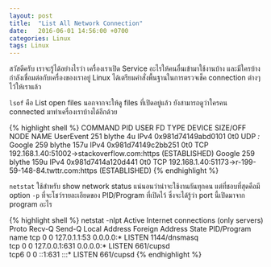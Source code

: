 ```yaml
---
layout: post
title:  "List All Network Connection"
date:   2016-06-01 14:56:00 +0700
categories: Linux
tags: Linux
---
```

สวัสดีครับ เราจะรู้ได้อย่างไรว่า เครื่องเราเปิด Service อะไรให้คนอื่นเข้ามาใช้งานบ้าง และมีใครบ้างกำลังเชื่อมต่อกับเครื่องของเราอยู่ Linux ได้เตรียมคำสั่งพื้นฐานในการตรวจเช็ค connection ต่างๆ ไว้ให้เราแล้ว

`lsof` คือ List open files นอกจากจะให้ดู files ที่เปิดอยู่แล้ว ยังสามารถดูว่าใครคน connected มาทำเครื่องเราบ้างได้อีกด้วย

{% highlight shell %}
COMMAND   PID   USER   FD   TYPE             DEVICE SIZE/OFF NODE NAME
UserEvent 251 blythe    4u  IPv4 0x981d74149abd0101      0t0  UDP *:*
Google    259 blythe  157u  IPv4 0x981d74149c2bb251      0t0  TCP 192.168.1.40:51002->stackoverflow.com:https (ESTABLISHED)
Google    259 blythe  159u  IPv4 0x981d7414a120d441      0t0  TCP 192.168.1.40:51173->r-199-59-148-84.twttr.com:https (ESTABLISHED)
{% endhighlight %}

`netstat` ใช้สำหรับ show network status แน่นอนว่าน่าจะใช้งานกันทุกคน แต่ที่ชอบที่สุดคือมี option `-p` ที่จะโชว์รายละเอียดของ PID/Program ที่เปิดไว้ ซึ่งจะได้รู้ว่า port นี้เปิดมาจาก program อะไร

{% highlight shell %}
netstat -nlpt
Active Internet connections (only servers)
Proto Recv-Q Send-Q Local Address           Foreign Address         State       PID/Program name
tcp        0      0 127.0.1.1:53            0.0.0.0:*               LISTEN      1144/dnsmasq    
tcp        0      0 127.0.0.1:631           0.0.0.0:*               LISTEN      661/cupsd       
tcp6       0      0 ::1:631                 :::*                    LISTEN      661/cupsd
{% endhighlight %}
